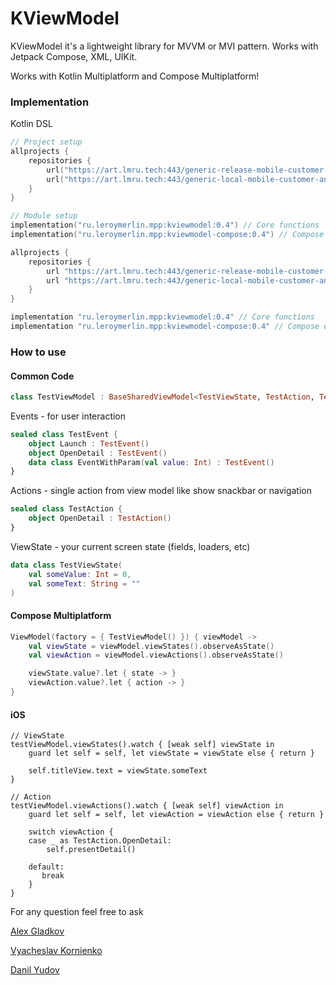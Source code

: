 # KViewModel

KViewModel it's a lightweight library for MVVM or MVI pattern. Works with Jetpack Compose, XML, UIKit.

Works with Kotlin Multiplatform and Compose Multiplatform!

### Implementation

Kotlin DSL

```kotlin
// Project setup
allprojects {
    repositories {
        url("https://art.lmru.tech:443/generic-release-mobile-customer-android/")
        url("https://art.lmru.tech:443/generic-local-mobile-customer-android/")
    }
}

// Module setup
implementation("ru.leroymerlin.mpp:kviewmodel:0.4") // Core functions
implementation("ru.leroymerlin.mpp:kviewmodel-compose:0.4") // Compose extensions
```

```groovy
allprojects {
    repositories {
        url "https://art.lmru.tech:443/generic-release-mobile-customer-android/"
        url "https://art.lmru.tech:443/generic-local-mobile-customer-android/"
    }
}

implementation "ru.leroymerlin.mpp:kviewmodel:0.4" // Core functions
implementation "ru.leroymerlin.mpp:kviewmodel-compose:0.4" // Compose extensions
```

### How to use

#### Common Code

```kotlin
class TestViewModel : BaseSharedViewModel<TestViewState, TestAction, TestEvent>()
```

Events - for user interaction

```kotlin
sealed class TestEvent {
    object Launch : TestEvent()
    object OpenDetail : TestEvent()
    data class EventWithParam(val value: Int) : TestEvent()
}
```

Actions - single action from view model like show snackbar or navigation

```kotlin
sealed class TestAction {
    object OpenDetail : TestAction()
}
```

ViewState - your current screen state (fields, loaders, etc)

```kotlin
data class TestViewState(
    val someValue: Int = 0,
    val someText: String = ""
)
```

#### Compose Multiplatform

```kotlin
ViewModel(factory = { TestViewModel() }) { viewModel ->
    val viewState = viewModel.viewStates().observeAsState()
    val viewAction = viewModel.viewActions().observeAsState()

    viewState.value?.let { state -> }
    viewAction.value?.let { action -> }
}
```

#### iOS

```
// ViewState
testViewModel.viewStates().watch { [weak self] viewState in
    guard let self = self, let viewState = viewState else { return }
            
    self.titleView.text = viewState.someText 
}

// Action
testViewModel.viewActions().watch { [weak self] viewAction in
    guard let self = self, let viewAction = viewAction else { return }
            
    switch viewAction {
    case _ as TestAction.OpenDetail:
        self.presentDetail()
                
    default:
       break 
    }
}
```

For any question feel free to ask

[Alex Gladkov](aleksey.gladkov@leroymerlin.ru)

[Vyacheslav Kornienko](vyacheslav.kornienko@leroymerlin.ru)

[Danil Yudov](Danil.Iudov@leroymerlin.ru)
